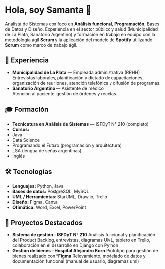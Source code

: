 # Hola, soy Samanta 👋
Analista de Sistemas con foco en **Análisis funcional**, **Programación**, Bases de Datos y Diseño. Experiencia en el sector público y salud (Municipalidad de La Plata, Sanatorio Argentino) y formación en trabajo en equipo con la metodología ágil **Scrum** y la aplicación del modelo de **Spotify** utilizando **Scrum** como marco de trabajo ágil.

## 💼 Experiencia
- **Municipalidad de La Plata** — Empleada administrativa (RRHH)  
  Entrevistas laborales, planificación y dictado de capacitaciones, organización de reuniones, atención telefónica y difusión de programas.
- **Sanatorio Argentino** — Asistente de médico  
  Atención al paciente, gestión de órdenes y recetas.

## 🎓 Formación
- **Tecnicatura en Análisis de Sistemas** — ISFDyT N° 210 (completo)
- **Cursos:**
- Java 
- Data Science 
- Programando el Futuro (programación y arquitectura)
- LSA (lengua de señas argentinas)
- Inglés

## 🛠️ Tecnologías
- **Lenguajes:** Python, Java  
- **Bases de datos:** PostgreSQL, MySQL  
- **UML / Herramientas:** StarUML, Draw.io, Trello  
- **Diseño:** Figma, Canva  
- **Ofimática:** Word, Excel, PowerPoint

## 📌 Proyectos Destacados
- **Sistema de gestión – ISFDyT N° 210** 
  Análisis funcional y planificación del Product Backlog, entrevistas, diagramas UML, tablero en Trello, colaboración en el desarrollo en Django con Python
- **Gestión de bienes – Hospital Alejandro Korn**
  Prototipo para gestión de bienes realizado con ***Figma**
  Relevamiento, modelado de datos y documentación funcional (manual de usuario, diagramas uml) 

